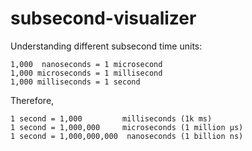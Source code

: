 # subsecond-visualizer

Understanding different subsecond time units:

```
1,000  nanoseconds = 1 microsecond
1,000 microseconds = 1 millisecond
1,000 milliseconds = 1 second
```

Therefore,

```
1 second = 1,000         milliseconds (1k ms)
1 second = 1,000,000     microseconds (1 million μs)
1 second = 1,000,000,000  nanoseconds (1 billion ns)
```

